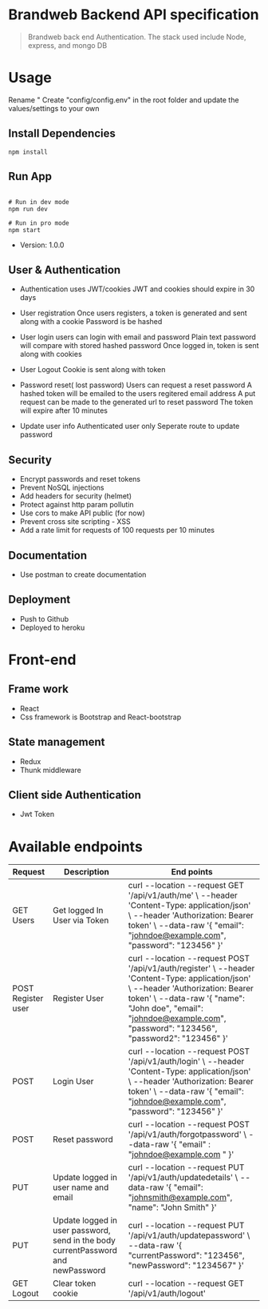 # Brandweb Backend API specification

> Brandweb back end Authentication. The stack used include Node, express, and mongo DB

# Usage

Rename " Create "config/config.env" in the root folder and update the values/settings to your own

## Install Dependencies

```
npm install
```

## Run App

```

# Run in dev mode
npm run dev

# Run in pro mode
npm start
```

- Version: 1.0.0

## User & Authentication

- Authentication uses JWT/cookies
  JWT and cookies should expire in 30 days
- User registration
  Once users registers, a token is generated and sent along with a cookie
  Password is be hashed

- User login
  users can login with email and password
  Plain text password will compare with stored hashed password
  Once logged in, token is sent along with cookies

- User Logout
  Cookie is sent along with token

- Password reset( lost password)
  Users can request a reset password
  A hashed token will be emailed to the users regitered email address
  A put request can be made to the generated url to reset password
  The token will expire after 10 minutes

- Update user info
  Authenticated user only
  Seperate route to update password

## Security

- Encrypt passwords and reset tokens
- Prevent NoSQL injections
- Add headers for security (helmet)
- Protect against http param pollutin
- Use cors to make API public (for now)
- Prevent cross site scripting - XSS
- Add a rate limit for requests of 100 requests per 10 minutes

## Documentation

- Use postman to create documentation

## Deployment

- Push to Github
- Deployed to heroku

# Front-end

## Frame work

- React
- Css framework is Bootstrap and React-bootstrap

## State management

- Redux
- Thunk middleware

## Client side Authentication

- Jwt Token

# Available endpoints

| Request            | Description                                                                      | End points                                                                                                                                                                                                                                                     |
| ------------------ | -------------------------------------------------------------------------------- | -------------------------------------------------------------------------------------------------------------------------------------------------------------------------------------------------------------------------------------------------------------- |
| GET Users          | Get logged In User via Token                                                     | curl --location --request GET '/api/v1/auth/me' \ --header 'Content-Type: application/json' \ --header 'Authorization: Bearer token' \ --data-raw '{ "email": "johndoe@example.com", "password": "123456" }'                                                   |
| POST Register user | Register User                                                                    | curl --location --request POST '/api/v1/auth/register' \ --header 'Content-Type: application/json' \ --header 'Authorization: Bearer token' \ --data-raw '{ "name": "John doe", "email": "johndoe@example.com", "password": "123456", "password2": "123456" }' |
| POST               | Login User                                                                       | curl --location --request POST '/api/v1/auth/login' \ --header 'Content-Type: application/json' \ --header 'Authorization: Bearer token' \ --data-raw '{ "email": "johndoe@example.com", "password": "123456" }'                                               |
| POST               | Reset password                                                                   | curl --location --request POST '/api/v1/auth/forgotpassword' \ --data-raw '{ "email" : "johndoe@example.com " }'                                                                                                                                               |
| PUT                | Update logged in user name and email                                             | curl --location --request PUT '/api/v1/auth/updatedetails' \ --data-raw '{ "email": "johnsmith@example.com", "name": "John Smith" }'                                                                                                                           |
| PUT                | Update logged in user password, send in the body currentPassword and newPassword | curl --location --request PUT '/api/v1/auth/updatepassword' \ --data-raw '{ "currentPassword": "123456", "newPassword": "1234567" }'                                                                                                                           |
| GET Logout         | Clear token cookie                                                               | curl --location --request GET '/api/v1/auth/logout'                                                                                                                                                                                                            |
